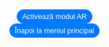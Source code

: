 <head>
 <meta charset="UTF-8">
 <meta name="viewport" content="width=device-width, initial-scale=1.0">
 <title>Modele AR Optimizate - Guler Cervical</title>
 <style>
 body {
  margin: 0;
  padding: 0;
  font-family: Arial, sans-serif;
  background-image: url('fundal4.jpg');
  background-size: cover;
  background-position: center;
  display: flex;
  justify-content: center;
  align-items: center;
  height: 100vh;
 }
 .model-container {
  display: flex;
  flex-direction: column;
  align-items: center;
  justify-content: center;
 }
 .model-section {
  text-align: center;
 margin-top: 38px; /* Mută modelul 3D cu aproximativ 1cm mai jos */
 }
 model-viewer {
  width: 188px;
  height: 188px;
  margin: 0 auto;
  border-radius: 20px;
  box-shadow: 0 4px 8px rgba(0,0,0,0.2);
  --model-viewer-auto-rotate-delay: 2s;
  --model-viewer-camera-controls-touch-action: pan-y;
 }
 .ar-button {
  padding: 5px 10px;
  font-size: 0.8rem;
  margin-top: 10px;
  background-color: #007BFF;
  color: white;
  border: none;
  border-radius: 20px;
  cursor: pointer;
  transition: background-color 0.3s, box-shadow 0.3s;
 }
 .back-link {
  display: inline-block;
  padding: 5px 10px;
  font-size: 0.8rem;
  background-color: #007BFF;
  color: white;
  text-decoration: none;
  border-radius: 20px;
  margin-top: 50px - 57px; /* Distanța față de model */
  cursor: pointer;
  transition: background-color 0.3s, box-shadow 0.3s;
 }
.ar-button:hover,
 .back-link:hover {
  background-color: #0056b3;
  box-shadow: 0 4px 8px rgba(0, 0, 0, 0.3);
 }
p {
  color: #FFFFFF;
  font-size: 1.2em;
  margin-top: 10px;
 }
 </style>
 <script type="module" src="https://unpkg.com/@google/model-viewer"></script>
</head>
<body>
<div class="model-container">
 <!-- Model Guler Cervical -->
 <div class="model-section">
 <model-viewer
  src="guler2.glb"
  ios-src="guler2.usdz"
  ar
  ar-modes="webxr scene-viewer quick-look"
  camera-controls
  auto-rotate
  environment-image="neutral"
  shadow-intensity="1"
  loading="lazy"
  alt="Guler Cervical"
  min-camera-orbit="auto 0deg 0deg"
  max-camera-orbit="auto 80deg auto">
  <button slot="ar-button" class="ar-button">Activează modul AR</button>
 </model-viewer>
 </div>
 <a href="https://augmentedrealityweb.github.io/toate-produsele/" class="back-link">Înapoi la meniul principal</a>
</div>
</body>
